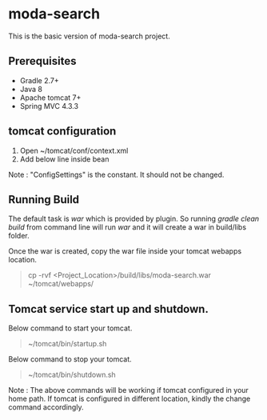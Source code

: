 # moda-search
This is the basic version of moda-search project. 

## Prerequisites
- Gradle 2.7+
- Java 8
- Apache tomcat 7+
- Spring MVC 4.3.3

## tomcat configuration
1. Open ~/tomcat/conf/context.xml
2. Add below line inside <Context> bean 
> <Environment name="ConfigSettings" value="<PREFERRED_LOCATION>/config.properties" type="java.lang.String" override="false"/>
Note : "ConfigSettings" is the constant. It should not be changed.

## Running Build
The default task is *war* which is provided by plugin. So running *gradle clean build* from command line will run *war* and it will create a war in build/libs folder. 

Once the war is created, copy the war file inside your tomcat webapps location.
> cp -rvf <Project_Location>/build/libs/moda-search.war ~/tomcat/webapps/

## Tomcat service start up and shutdown.

Below command to start your tomcat.
> ~/tomcat/bin/startup.sh 

Below command to stop your tomcat.
>~/tomcat/bin/shutdown.sh

Note : The above commands will be working if tomcat configured in your home path. If tomcat is configured in different location, kindly the change command accordingly.
